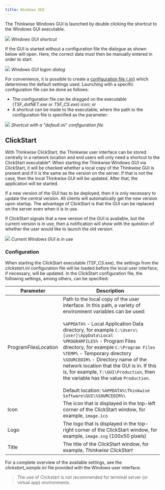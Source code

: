 ```yaml
---
title: Windows GUI
---
```


The Thinkwise Windows GUI is launched by double clicking the shortcut to the Windows GUI executable. 

![](assets/deployment/21bfe577d8191eedcea2e035a70a95cd1c3a3f21.png)
*Windows GUI shortcut*

If the GUI is started without a configuration file the dialogue as shown below will open. Here, the correct data must then be manually entered in order to start. 

![](assets/deployment/b59fa1fc0c1804130b8394c9297b9d4e65fd600f.png)
*Windows GUI logon dialog*

For convenience, it is possible to create a [configuration file (*.ini*)](../sf/configuration_file) which determines the default settings used. Launching with a specific configuration file can be done as follows:

- The configuration file can be dragged on the executable (*TSF_dotNET.exe* or *TSF_CS.exe*) icon; or
- A shortcut can be made to the executable, where the path to the configuration file is specified as the parameter:

![](assets/deployment/eef55a0e61c2573d3dc1b15fa1941815ffc7024f.png)
*Shortcut with a "default.ini" configuration file*

## ClickStart

With Thinkwise ClickStart, the Thinkwise user interface can be stored centrally in a network location and end users will only need a shortcut to the ClickStart executable\*. When starting the Thinkwise Windows GUI via ClickStart, it will be checked whether a local copy of the Thinkwise GUI is present and if it is the same as the version on the server. If that is not the case, then the local Thinkwise GUI will be updated. After that, the application will be started.

If a new version of the GUI has to be deployed, then it is only necessary to update the central version. All clients will automatically get the new version upon startup. The advantage of ClickStart is that the GUI can be replaced on the server even when it is in use. 

If ClickStart signals that a new version of the GUI is available, but the current version is in use, then a notification will show with the question of whether the user would like to launch the old version.

![](assets/deployment/935929896610eaed34cd522ba485d30d095c87b3.png)
*Current Windows GUI is in use*

### Configuration

When starting the ClickStart executable (TSF_CS.exe), the settings from the *clickstart.ini* configuration file will be loaded before the local user interface, if necessary, will be updated. In the ClickStart configuration file, the following settings, among others, can be specified:

| Parameter            | Description                                                  |
| -------------------- | ------------------------------------------------------------ |
| ProgramFilesLocation | Path to the local copy of the user interface. In this path, a variety of environment variables can be used:<br/><br/>`%APPDATA%` - Local Application Data directory, for example `C:\Users\[user]\AppData\Local`<br/>`%PROGRAMFILES%` - Program Files directory, for example `C:\Program Files`<br/>`%TEMP%` - Temporary directory<br/>`%SOURCEDIR%` - Directory name of the network location that the GUI is in. If this is, for example, `T:\GUI\Production`, then the variable has the value `Production`.<br/><br/>Default location: `%APPDATA%\Thinkwise Software\GUI\%SOURCEDIR%\` |
| Icon                 | The icon that is displayed in the top-left corner of the ClickStart window, for example, `image.ico` |
| Logo                 | The logo that is displayed in the top-right corner of the ClickStart window, for example, `image.svg` (100x50 pixels) |
| Title                | The title of the ClickStart window, for example, *Thinkwise ClickStart* |

For a complete overview of the available settings, see the *clickstart_sample.ini* file provided with the Windows user interface.

> The use of Clickstart is not recommended for terminal server (or virtual app) environments.
